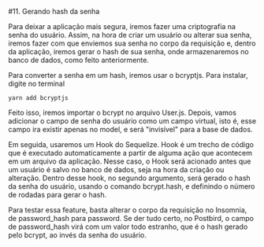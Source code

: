 #11. Gerando hash da senha

Para deixar a aplicação mais segura, iremos fazer uma criptografia na senha do
usuário. Assim, na hora de criar um usuário ou alterar sua senha, iremos fazer
com que enviemos sua senha no corpo da requisição e, dentro da aplicação, iremos
gerar o hash de sua senha, onde armazenaremos no banco de dados, como feito
anteriormente.

Para converter a senha em um hash, iremos usar o bcryptjs. Para instalar, digite
no terminal

```
yarn add bcryptjs
```

Feito isso, iremos importar o bcrypt no arquivo User.js. Depois, vamos adicionar
o campo de senha do usuário como um campo virtual, isto é, esse campo ira existir
apenas no model, e será "invisível" para a base de dados.

Em seguida, usaremos um Hook do Sequelize. Hook é um trecho de código que é
executado automaticamente a partir de alguma ação que acontecem em um arquivo da
aplicação. Nesse caso, o Hook será acionado antes que um usuário é salvo no
banco de dados, seja na hora da criação ou alteração. Dentro desse hook, no
segundo argumento, será gerado o hash da senha do usuário, usando o comando
bcrypt.hash, e definindo o número de rodadas para gerar o hash.

Para testar essa feature, basta alterar o corpo da requisição no Insomnia, de
password_hash para password. Se der tudo certo, no Postbird, o campo de
password_hash virá com um valor todo estranho, que é o hash gerado pelo bcrypt,
ao invés da senha do usuário.
